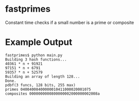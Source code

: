 fastprimes
==========

Constant time checks if a small number is a prime or composite

Example Output
==============

    fastprimes$ python main.py
    Building 3 hash functions...
    40361 * n + 91921
    97151 * n + 6791
    59357 * n + 52579
    Building an array of length 128...
    Done.
    pdbf(3 funcs, 128 bits, 255 max)
    primes 04004008400000010411000020001075
    composites 0000000000800000002000000002008a
